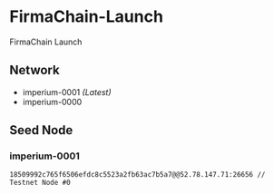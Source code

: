 # FirmaChain-Launch
FirmaChain Launch

## Network
  - imperium-0001  *(Latest)*
  - imperium-0000

## Seed Node
### imperium-0001
```
18509992c765f6506efdc8c5523a2fb63ac7b5a7@@52.78.147.71:26656 // Testnet Node #0
```
